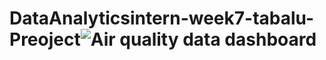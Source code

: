 # DataAnalyticsintern-week7-tabalu-Preoject![Air quality data dashboard](https://github.com/abhinavkumarshandilya/DataAnalyticsintern-week7-tabalu-Preoject/assets/141053732/1b5f6cef-f543-4c35-aaed-cb9eca8fe310)
